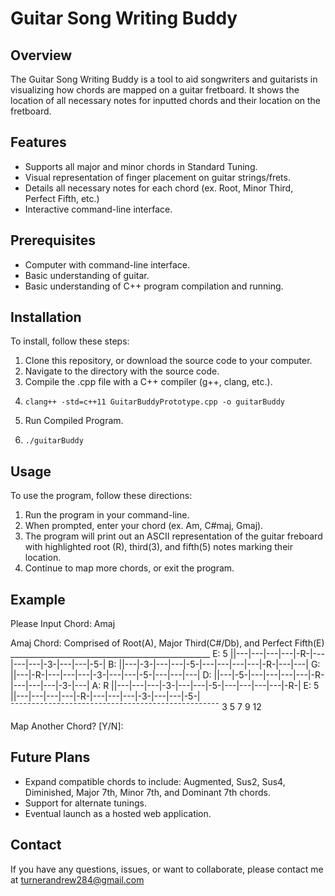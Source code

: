 # Guitar Song Writing Buddy

## Overview
The Guitar Song Writing Buddy is a tool to aid songwriters and guitarists in visualizing how chords are mapped on a guitar fretboard. It shows the location of all necessary notes for inputted chords and their location on the fretboard.

## Features
- Supports all major and minor chords in Standard Tuning.
- Visual representation of finger placement on guitar strings/frets.
- Details all necessary notes for each chord (ex. Root, Minor Third, Perfect Fifth, etc.)
- Interactive command-line interface.

## Prerequisites
- Computer with command-line interface.
- Basic understanding of guitar.
- Basic understanding of C++ program compilation and running.

## Installation
To install, follow these steps:

1. Clone this repository, or download the source code to your computer.
2. Navigate to the directory with the source code.
3. Compile the .cpp file with a C++ compiler (g++, clang, etc.).
3.     clang++ -std=c++11 GuitarBuddyPrototype.cpp -o guitarBuddy
4. Run Compiled Program.
4.     ./guitarBuddy
   
## Usage
To use the program, follow these directions:

1. Run the program in your command-line.
2. When prompted, enter your chord (ex. Am, C#maj, Gmaj).
3. The program will print out an ASCII representation of the guitar freboard with highlighted root (R), third(3), and fifth(5) notes marking their location.
4. Continue to map more chords, or exit the program.

## Example
Please Input Chord: Amaj

Amaj Chord: 
Comprised of Root(A), Major Third(C#/Db), and Perfect Fifth(E)
     __________________________________________________
E: 5 ||---|---|---|---|-R-|---|---|---|-3-|---|---|-5-|
B:   ||---|-3-|---|---|-5-|---|---|---|---|-R-|---|---|
G:   ||---|-R-|---|---|---|-3-|---|---|-5-|---|---|---|
D:   ||---|-5-|---|---|---|---|-R-|---|---|---|-3-|---|
A: R ||---|---|---|-3-|---|---|-5-|---|---|---|---|-R-|
E: 5 ||---|---|---|---|-R-|---|---|---|-3-|---|---|-5-|
     ¯¯¯¯¯¯¯¯¯¯¯¯¯¯¯¯¯¯¯¯¯¯¯¯¯¯¯¯¯¯¯¯¯¯¯¯¯¯¯¯¯¯¯¯¯¯¯¯¯¯
                3       5       7       9          12

Map Another Chord? [Y/N]:

## Future Plans
- Expand compatible chords to include: Augmented, Sus2, Sus4, Diminished, Major 7th, Minor 7th, and Dominant 7th chords.
- Support for alternate tunings.
- Eventual launch as a hosted web application.

## Contact
If you have any questions, issues, or want to collaborate, please contact me at turnerandrew284@gmail.com
